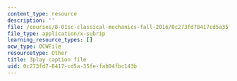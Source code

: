 ```yaml
---
content_type: resource
description: ''
file: /courses/8-01sc-classical-mechanics-fall-2016/0c273fd78417cd5a35fefab04fbc143b_83NmtaE7fEk.srt
file_type: application/x-subrip
learning_resource_types: []
ocw_type: OCWFile
resourcetype: Other
title: 3play caption file
uid: 0c273fd7-8417-cd5a-35fe-fab04fbc143b
---
```

